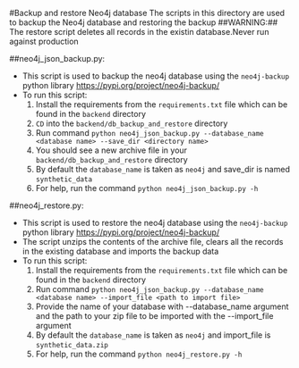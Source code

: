 #Backup and restore Neo4j database
The scripts in this directory are used to backup the Neo4j database and restoring the backup
##WARNING:## The restore script deletes all records in the existin database.Never run against production

##neo4j_json_backup.py:
- This script is used to backup the neo4j database using the `neo4j-backup` python library https://pypi.org/project/neo4j-backup/
- To run this script:
    1. Install the requirements from the `requirements.txt` file which can be found in the `backend` directory 
    2. `CD` into the `backend/db_backup_and_restore` directory
    3. Run command `python neo4j_json_backup.py --database_name <database name> --save_dir <directory name>`
    4. You should see a new archive file in your `backend/db_backup_and_restore` directory
    5. By default the `database_name` is taken as `neo4j` and save_dir is named `synthetic_data`
    6. For help, run the command `python neo4j_json_backup.py -h`

##neo4j_restore.py:
- This script is used to restore the neo4j database using the `neo4j-backup` python library https://pypi.org/project/neo4j-backup/
- The script unzips the contents of the archive file, clears all the records in the existing database and imports the backup data 
- To run this script:
    1. Install the requirements from the `requirements.txt` file which can be found in the `backend` directory
    2. Run command `python neo4j_json_backup.py --database_name <database name> --import_file <path to import file>`
    3. Provide the name of your database with --database_name argument and the path to your zip file to be imported with the --import_file argument
    4. By default the `database_name` is taken as `neo4j` and import_file is `synthetic_data.zip`
    5. For help, run the command `python neo4j_restore.py -h`

